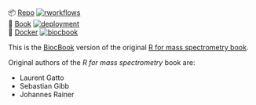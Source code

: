 <!-- badges: start -->
📦 [Repo](https://github.com/js2264/R4MS) [![rworkflows](https://img.shields.io/github/actions/workflow/status/js2264/R4MS/rworkflows.yml?label=Package%20check)](https://github.com/js2264/R4MS/actions/workflows/rworkflows.yml)   
📖 [Book](https://js2264.github.io/R4MS/) [![deployment](https://img.shields.io/github/actions/workflow/status/js2264/R4MS/pages/pages-build-deployment?label=Book%20deployment)](https://github.com/js2264/R4MS/actions/workflows/pages/pages-build-deployment)  
🐳 [Docker](https://github.com/js2264/R4MS/pkgs/container/R4MS) [![biocbook](https://img.shields.io/github/actions/workflow/status/js2264/R4MS/biocbook.yml?label=Docker%20image)](https://github.com/js2264/R4MS/actions/workflows/biocbook.yml)  
<!-- badges: end -->

This is the [BiocBook](https://www.bioconductor.org/packages/release/bioc/html/BiocBook.html) version of the original [R for mass spectrometry book](https://rformassspectrometry.github.io/book). 

Original authors of the *R for mass spectrometry* book are: 

- Laurent Gatto
- Sebastian Gibb
- Johannes Rainer

